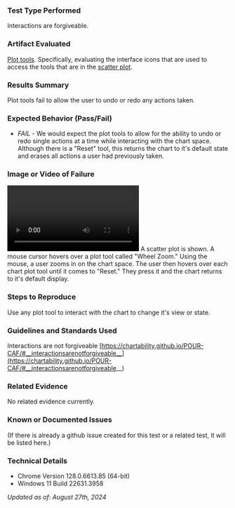### Test Type Performed
Interactions are forgiveable.

### Artifact Evaluated
[Plot tools](https://docs.bokeh.org/en/latest/docs/user_guide/interaction/tools.html#ug-interaction-tools). Specifically, evaluating the interface icons that are used to access the tools that are in the [scatter plot](https://quansight-labs.github.io/bokeh-a11y-audit/#_ts1723552414769).

### Results Summary
Plot tools fail to allow the user to undo or redo any actions taken.

### Expected Behavior (Pass/Fail)
- *FAIL* - We would expect the plot tools to allow for the ability to undo or redo single actions at a time while interacting with the chart space. Although there is a "Reset" tool, this returns the chart to it's default state and erases all actions a user had previously taken.

### Image or Video of Failure 
<video controls src="../assets/plot-tools_interactions-forgiveable.mp4" title="Plot-tools_Interactions-Forgiveable"></video>
A scatter plot is shown. A mouse cursor hovers over a plot tool called "Wheel Zoom." Using the mouse, a user zooms in on the chart space. The user then hovers over each chart plot tool until it comes to "Reset." They press it and the chart returns to it's default display.

### Steps to Reproduce
Use any plot tool to interact with the chart to change it's view or state. 

### Guidelines and Standards Used
Interactions are not forgiveable [https://chartability.github.io/POUR-CAF/#__interactionsarenotforgiveable__](https://chartability.github.io/POUR-CAF/#__interactionsarenotforgiveable__)

### Related Evidence
No related evidence currently.

### Known or Documented Issues
(If there is already a github issue created for this test or a related test, it will be listed here.)

### Technical Details
- Chrome Version 128.0.6613.85 (64-bit)
- Windows 11 Build 22631.3958

*Updated as of: August 27th, 2024*

<!-- ### Notes
A seasoned SR (screen reader) user could have the knowledge to navigate and explore webpages and graphs with more nuance, whether through manual mode switching, certain key shortcuts, etc. These tests are done by a sighted user with the SR’s default options and performed as if a new or beginner user is interacting with these elements. We would expect that all users could be able to navigate smoothly, regardless of experience levels. -->